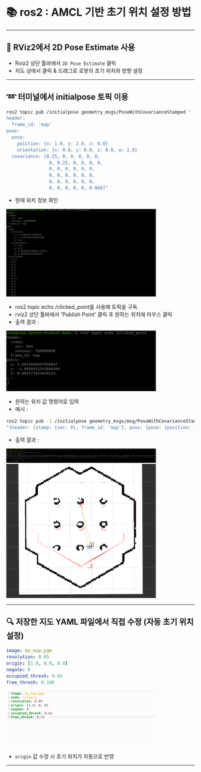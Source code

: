 
# 📚 ros2 : AMCL 기반 초기 위치 설정 방법 

---

## 📡 RViz2에서 2D Pose Estimate 사용


- Rviz2 상단 툴바에서 `2D Pose Estimate` 클릭  
- 지도 상에서 클릭 & 드래그로 로봇의 초기 위치와 방향 설정  


---

## ➿ 터미널에서 initialpose 토픽 이용

```bash
ros2 topic pub /initialpose geometry_msgs/PoseWithCovarianceStamped "
header:
  frame_id: 'map'
pose:
  pose:
    position: {x: 1.0, y: 2.0, z: 0.0}
    orientation: {x: 0.0, y: 0.0, z: 0.0, w: 1.0}
  covariance: [0.25, 0, 0, 0, 0, 0,
                0, 0.25, 0, 0, 0, 0,
                0, 0, 0, 0, 0, 0,
                0, 0, 0, 0, 0, 0,
                0, 0, 0, 0, 0, 0,
                0, 0, 0, 0, 0, 0.068]"
```
- 현재 위치 정보 확인

<img src="topic initialize.png" alt="topic initialize" width="400"/>

- ros2 topic echo /clicked_point를 사용해 토픽을 구독
- rviz2 상단 툴바에서 'Publish Point' 클릭 후 원하는 위치에 마우스 클릭
- 출력 결과 :

 <img src="cliked point.png" alt="cliked point" width="400"/>


- 원하는 위치 값 명령어로 입력
- 예시 : 

```bash
ros2 topic pub -1 /initialpose geometry_msgs/msg/PoseWithCovarianceStamped 
"{header: {stamp: {sec: 0}, frame_id: 'map'}, pose: {pose: {position: {x: 1.0, y: 0.0, z: 0.0}, orientation: {w: 1.0}}}}"
```

- 출력 결과 :

 <img src="pose command.png" alt="pose command" width="400"/>

 <img src="pose command picture.png" alt="pose command picture" width="400"/>


---

## 🔍 저장한 지도 YAML 파일에서 직접 수정 (자동 초기 위치 설정)

```yaml
image: my_map.pgm
resolution: 0.05
origin: [1.0, 0.0, 0.0]  
negate: 0
occupied_thresh: 0.65
free_thresh: 0.196
```

<img src="yaml resume.png" alt="yaml resume" width="400"/>


- `origin` 값 수정 시 초기 위치가 자동으로 반영
 
---


